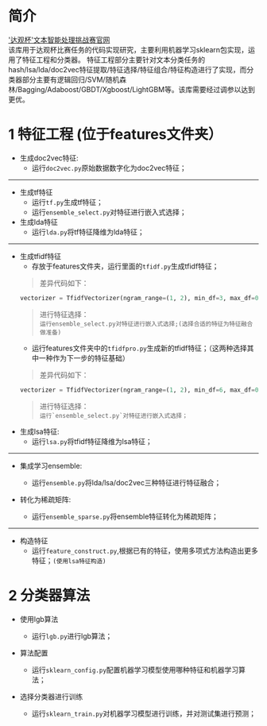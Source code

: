 简介
=========================
['达观杯'文本智能处理挑战赛官网](http://www.dcjingsai.com/common/cmpt/%E2%80%9C%E8%BE%BE%E8%A7%82%E6%9D%AF%E2%80%9D%E6%96%87%E6%9C%AC%E6%99%BA%E8%83%BD%E5%A4%84%E7%90%86%E6%8C%91%E6%88%98%E8%B5%9B_%E7%AB%9E%E8%B5%9B%E4%BF%A1%E6%81%AF.html)<br>
该库用于达观杯比赛任务的代码实现研究，主要利用机器学习sklearn包实现，运用了特征工程和分类器。 特征工程部分主要针对文本分类任务的 hash/lsa/lda/doc2vec特征提取/特征选择/特征组合/特征构造进行了实现，而分类器部分主要有逻辑回归/SVM/随机森林/Bagging/Adaboost/GBDT/Xgboost/LightGBM等。该库需要经过调参以达到更优。<br>
# 1 特征工程 (位于features文件夹）
- 生成doc2vec特征: <br>
  * 运行`doc2vec.py`原始数据数字化为doc2vec特征；<br>
________________________________
- 生成tf特征<br>
  * 运行`tf.py`生成tf特征；<br>
  * 运行`ensemble_select.py`对特征进行嵌入式选择；<br>
- 生成lda特征<br>
  * 运行`lda.py`将tf特征降维为lda特征；<br>
________________________________
- 生成tfidf特征<br>
  * 存放于features文件夹，运行里面的`tfidf.py`生成tfidf特征；<br>
  >差异代码如下：<br>
     ```Python
     vectorizer = TfidfVectorizer(ngram_range=(1, 2), min_df=3, max_df=0.9, sublinear_tf=True)
     ```
  >进行特征选择：<br>
	```运行ensemble_select.py对特征进行嵌入式选择;(选择合适的特征为特征融合做准备)```
  * 运行features文件夹中的`tfidfpro.py`生成新的tfidf特征；（这两种选择其中一种作为下一步的特征基础）<br>
  >差异代码如下：<br>
     ```Python
     vectorizer = TfidfVectorizer(ngram_range=(1, 2), min_df=6, max_df=0.9, use_idf=1, smooth_idf=1, sublinear_tf=1)
     ```
  >进行特征选择：<br>
	 ```运行`ensemble_select.py`对特征进行嵌入式选择；```
- 生成lsa特征: <br>
  * 运行`lsa.py`将tfidf特征降维为lsa特征；<br>
________________________________
- 集成学习ensemble: <br>
  * 运行`ensemble.py`将lda/lsa/doc2vec三种特征进行特征融合；<br>

- 转化为稀疏矩阵: <br>
  * 运行`ensemble_sparse.py`将ensemble特征转化为稀疏矩阵；<br>  
________________________________
- 构造特征<br>
  * 运行`feature_construct.py`,根据已有的特征，使用多项式方法构造出更多特征；`(使用lsa特征构造)`<br>


# 2 分类器算法
- 使用lgb算法
  * 运行`lgb.py`进行lgb算法；<br>

- 算法配置<br>
  * 运行`sklearn_config.py`配置机器学习模型使用哪种特征和机器学习算法；<br>

- 选择分类器进行训练<br>
  * 运行`sklearn_train.py`对机器学习模型进行训练，并对测试集进行预测；<br>  


